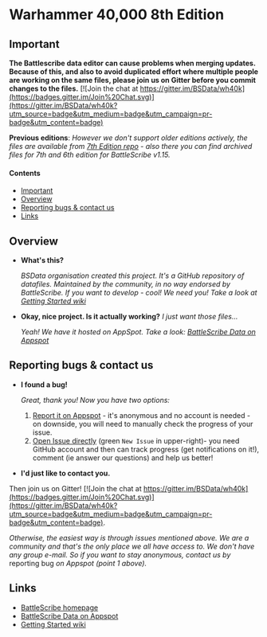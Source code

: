 Warhammer 40,000 8th Edition
============================

## Important ##
[Important]: #important

__The Battlescribe data editor can cause problems when merging updates. Because of this, and also to avoid duplicated effort where multiple people are working on the same files, please join us on Gitter before you commit changes to the files.__
[![Join the chat at https://gitter.im/BSData/wh40k](https://badges.gitter.im/Join%20Chat.svg)](https://gitter.im/BSData/wh40k?utm_source=badge&utm_medium=badge&utm_campaign=pr-badge&utm_content=badge) 


__Previous editions__: _However we don't support older editions actively, the files are available from [7th Edition repo](https://github.com/BSData/wh40k-7th-edition) - also there you can find archived files for 7th and 6th edition for BattleScribe v1.15._

#### Contents ####
[Contents]: #contents

* [Important][]
* [Overview][]
* [Reporting bugs & contact us][]
* [Links][]

[Important]: #important
[Overview]: #overview
[Reporting bugs & contact us]: #reporting-bugs--contact-us
[Links]: #links


## Overview ##
[Overview]: #overview

* __What's this?__

  _BSData organisation created this project. It's a GitHub repository of datafiles. Maintained by the community, in no way endorsed by BattleScribe. If you want to develop - cool! We need you! Take a look at [Getting Started wiki][]_

* __Okay, nice project. Is it actually working?__ _I just want those files..._
 
  _Yeah! We have it hosted on AppSpot. Take a look: [BattleScribe Data on Appspot][]_


## Reporting bugs & contact us ##

* __I found a bug!__
 
  _Great, thank you! Now you have two options:_

  1. [Report it on Appspot][] - it's anonymous and no account is needed - on downside, you will need to manually check the progress of your issue.
  2. [Open Issue directly][] (green ```New Issue``` in upper-right)- you need GitHub account and then can track progress (get notifications on it!), comment (ie answer our questions) and help us better!

* __I'd just like to contact you.__

Then join us on Gitter! [![Join the chat at https://gitter.im/BSData/wh40k](https://badges.gitter.im/Join%20Chat.svg)](https://gitter.im/BSData/wh40k?utm_source=badge&utm_medium=badge&utm_campaign=pr-badge&utm_content=badge).
 
  _Otherwise, the easiest way is through issues mentioned above. We are a community and that's the only place we all have access to. We don't have any group e-mail. So if you want to stay anonymous, contact us by_ reporting bug _on Appspot (point 1 above)._

[Report it on Appspot]: http://battlescribedata.appspot.com/#/repo/wh40k
[Open Issue directly]: https://github.com/BSData/wh40k/issues

## Links ##

* [BattleScribe homepage][]
* [BattleScribe Data on Appspot][]
* [Getting Started wiki][]


[BattleScribe homepage]: http://www.battlescribe.net/
[BattleScribe Data on Appspot]: http://battlescribedata.appspot.com/#/repos
[Getting Started wiki]: https://github.com/BSData/bsdata/wiki/Home#getting-started
